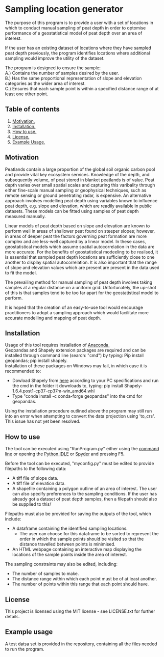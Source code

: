# Sampling location generator

The purpose of this program is to provide a user with a set of locations in which to conduct manual sampling of peat depth in order to optomise performance of a geostatistical model of peat depth over an area of interest.

If the user has an existing dataset of locations where they have sampled peat depth previously, the program identifies locations where additional sampling would improve the utility of the dataset.

The program is designed to ensure the sample:  
A.) Contains the number of samples desired by the user.  
B.) Has the same proportional representation of slope and elevation categories as the wider area of interest.  
C.) Ensures that each sample point is within a specified distance range of at least one other point.  

## Table of contents

1. [ Motivation. ](#desc)
2. [ Installation. ](#desc)
3. [ How to use. ](#desc)
4. [ License. ](#desc)
1. [ Example Usage. ](#desc)

## Motivation
Peatlands contain a large proportion of the global soil organic carbon pool and provide vital key ecosystem services. Knowledge of the depth, and subsequently volume, of peat stored in blanket peatlands is of value. Peat depth varies over small spatial scales and capturing this varibality through either fine-scale manual sampling or geophysical techniques, such as remote sensing or ground penetrating radar, is expensive. An alternative approach involves modelling peat depth using variables known to influence peat depth, e.g. slope and elevation, which are readily available in public datasets. These models can be fitted using samples of peat depth measured manually.

Linear models of peat depth based on slope and elevation are known to perform well in areas of shallower peat found on steeper slopes; however, in areas of deeper peat the factors governing peat formation are more complex and are less-well captured by a linear model. In these cases, geostatistical models which assume spatial autocorrelation in the data are more accurate. For the benefits of geostatistical modeeling to be realised, it is essential that sampled peat depth locations are sufficiently close to one another to display spatial autocorrelation. It is also important that the range of slope and elevation values which are present are present in the data used to fit the model.

The prevailing method for manual sampling of peat depth involves taking samples at a regular distance on a uniform grid. Unfortunately, the up-shot of this is that samples tend to be too far apart for the geostatistical model to perform.

It is hoped that the creation of an easy-to-use tool would encourage practitioners to adopt a sampling approach which would facilitate more accurate modelling and mapping of peat depth.

## Installation
Usage of this tool requires installation of [Anaconda.](https://www.anaconda.com/distribution/#download-section)  
Geopandas and Shapely extension packages are required and can be installed through command line (search: "cmd") by typing:
Pip install geopandas; pip install shapely.  
Installation of these packages on Windows may fail, in which case it is recommended to:  
* Dowload Shapely from [here](https://www.lfd.uci.edu/~gohlke/pythonlibs/#shapely) according to your PC specifications and run the cmd in the folder it downloads to, typing: pip install Shapely-1.6.4.post1-cp37-cp37m-win_amd64.whl
* Type "conda install -c conda-forge geopandas" into the cmd for geopandas.

Using the installation procedure outlined above the program may still run into an error when attempting to convert the data projection using 'to_crs'. This issue has not yet been resolved.  

<a name="desc"></a>
## How to use
The tool can be executed using "RunProgram.py" either using the [command line](https://www.pythoncentral.io/execute-python-script-file-shell/) or opening the [Python IDLE](https://www.pitt.edu/~naraehan/python3/getting_started_win_first_try.html) or [Spyder](https://www.spyder-ide.org/) and pressing F5.   

Before the tool can be executed, "myconfig.py" must be edited to provide filepaths to the following data:
* A tiff file of slope data.
* A tiff file of elevation data.
* A shapefile containing a polygon outline of an area of interest. The user can also specify preferences to the sampling conditions.
If the user has already got a dataset of peat depth samples, then a filepath should also be supplied to this/

Filepaths must also be provided for saving the outputs of the tool, which include:
* A dataframe containing the identified sampling locations. 
  * The user can choose for this dataframe to be sorted to represent the order in which the sample points should be visited so that the distance travelled between points is minimised.
* An HTML webpage containing an interactive map displaying the locations of the sample points inside the area of interest. 

The sampling constraints may also be edited, including:
* The number of samples to make.
* The distance range within which each point must be of at least another.
* The number of points within this range that each point should have.

## License
This project is licensed using the MIT license - see LICENSE.txt for further details. 

## Example usage
A test datsa set is provided in the repository, containing all the files needed to run the program.

